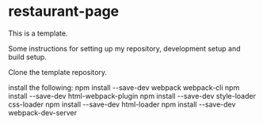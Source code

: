 # restaurant-page
This is a template.

Some instructions for setting up my repository, development setup and build setup. 

Clone the template repository. 

install the following:
npm install --save-dev webpack webpack-cli
npm install --save-dev html-webpack-plugin
npm install --save-dev style-loader css-loader
npm install --save-dev html-loader
npm install --save-dev webpack-dev-server

